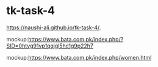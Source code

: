 # tk-task-4

https://naushi-ali.github.io/tk-task-4/.

mockup:https://www.bata.com.pk/index.php/?SID=0htvg91vp1qqjgl5hc1g9p22h7

mockup:https://www.bata.com.pk/index.php/women.html


